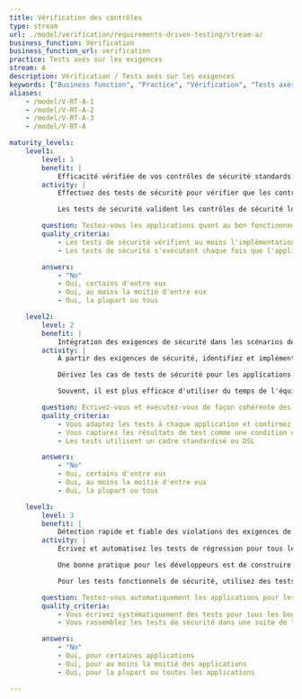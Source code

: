 ```yaml
---
title: Vérification des contrôles
type: stream
url: ./model/verification/requirements-driven-testing/stream-a/
business_function: Vérification
business_function_url: verification
practice: Tests axés sur les exigences
stream: A
description: Vérification / Tests axés sur les exigences
keywords: ["Business function", "Practice", "Vérification", "Tests axés sur les exigences"]
aliases:
    - /model/V-RT-A-1
    - /model/V-RT-A-2
    - /model/V-RT-A-3
    - /model/V-RT-A

maturity_levels:
    level1:
        level: 1
        benefit: |
            Efficacité vérifiée de vos contrôles de sécurité standards
        activity: |
            Effectuez des tests de sécurité pour vérifier que les contrôles standards de sécurité logiciels fonctionnent comme prévu. À un haut niveau, cela signifie tester le bon fonctionnement des contrôles liés à la confidentialité, à l'intégrité et à la disponibilité des données ainsi que du service. Les tests de sécurité comprennent au moins des tests d'authentification, de contrôle d'accès, de validation des entrées, d'encodage, d'échappement des données et de chiffrement. L'objectif des tests est de valider que les contrôles de sécurité sont correctement implémentés.

            Les tests de sécurité valident les contrôles de sécurité logiciels nécessaires. Effectuez des tests de sécurité de vérification des contrôles manuellement ou avec des outils à chaque fois que l'application change son utilisation des contrôles. Les techniques telles que les basculements de fonctionnalités et les tests A/B peuvent être utilisées pour exposer progressivement des fonctionnalités à un public plus large au fur et à mesure qu'elles sont suffisamment validées. La vérification des contrôles logiciels est obligatoire pour tous les logiciels qui font partie du programme SAMM.

        question: Testez-vous les applications quant au bon fonctionnement des contrôles de sécurité standards?
        quality_criteria:
            - Les tests de sécurité vérifient au moins l'implémentation de l'authentification, du contrôle d'accès, de la validation des entrées, de l'encodage et de l'échappement des données et des contrôles de chiffrement
            - Les tests de sécurité s'exécutent chaque fois que l'application change son utilisation des contrôles

        answers:
            - "No"
            - Oui, certains d'entre eux
            - Oui, au moins la moitié d'entre eux
            - Oui, la plupart ou tous

    level2:
        level: 2
        benefit: |
            Intégration des exigences de sécurité dans les scénarios de test
        activity: |
            À partir des exigences de sécurité, identifiez et implémentez un ensemble de scénarios de tests de sécurité afin de vérifier si le fonctionnement du logiciel est correct. Pour avoir un programme de test réussi, il est impératif de connaître les objectifs de test, spécifiés par les exigences de sécurité.

            Dérivez les cas de tests de sécurité pour les applications visées à partir des exigences de sécurité créées dans le cadre de la pratique "Exigences de Sécurité" du SAMM. Pour valider les exigences de sécurité avec des tests de sécurité, les exigences de sécurité sont basées sur des actions et mettent en évidence les fonctionnalités attendues (le quoi) et, implicitement, l'implémentation (le comment). Ces exigences sont également appelées « exigences positives », car elles indiquent les fonctionnalités attendues qui peuvent être validées par le biais de tests de sécurité. Parmi les exemples de conditions positives, citons : « l'application va verrouiller la session de l'utilisateur après six tentatives de connexion invalides» ou « les mots de passe doivent comporter au moins six caractères alphanumériques ». La validation des exigences positives consiste à confirmer la fonctionnalité attendue. Vous pouvez faire cela en recréant les conditions de test et en exécutant le test selon des entrées prédéfinies. Affichez les résultats sous la forme d'échec ou de réussite.

            Souvent, il est plus efficace d'utiliser du temps de l'équipe du projet pour construire des cas de test spécifiques à une application et d'employer des ressources disponibles au public ou des bases de connaissances achetées à l'extérieur pour sélectionner les cas de tests généraux applicables à la sécurité. Le personnel compétent en matière de développement, de sécurité et d'assurance qualité examine les cas de test candidats pour leur applicabilité, leur efficacité et leur faisabilité. Etablissez les cas de test pendant la rédaction des exigences et / ou la phase de conception de la fonctionnalité. Tester les exigences de sécurité fait partie des tests fonctionnels du logiciel.

        question: Écrivez-vous et exécutez-vous de façon cohérente des scripts de test pour vérifier la bonne mise en place des exigences de sécurité?
        quality_criteria:
            - Vous adaptez les tests à chaque application et confirmez les fonctionnalités de sécurité attendues
            - Vous capturez les résultats de test comme une condition de réussite ou d'échec
            - Les tests utilisent un cadre standardisé ou DSL

        answers:
            - "No"
            - Oui, certains d'entre eux
            - Oui, au moins la moitié d'entre eux
            - Oui, la plupart ou tous

    level3:
        level: 3
        benefit: |
            Détection rapide et fiable des violations des exigences de sécurité
        activity: |
            Écrivez et automatisez les tests de régression pour tous les bogues identifiés (et corrigés) afin de vous assurer que ceux-ci forment un harnais de tests empêchant des problèmes similaires d'être introduits dans les versions ultérieures. Les tests unitaires de sécurité devraient vérifier dynamiquement (à savoir au moment de l'exécution) que les composants fonctionnent comme prévu et devraient valider que les changements de code sont correctement implémentés.

            Une bonne pratique pour les développeurs est de construire des cas de tests de sécurité sous la forme d'une suite de tests de sécurité génériques faisant partie de l'environnement de tests unitaires existant. Une suite de tests de sécurité génériques peut inclure des cas de tests de sécurité pour valider les exigences à la fois positives et négatives pour les contrôles de sécurité tels que l'Identification, l'Authentification & le Contrôle d'accès, la Validation et l'Encodage des entrées, la Gestion des utilisateurs et des sessions, la Gestion des erreurs et des exceptions, le Chiffrement et l'Audit et la Journalisation. Vérifiez la bonne exécution des tests de sécurité aussi tôt que possible. Si possible par exemple, envisagez d'exécuter les tests de sécurité dans le cadre des exigences d'intégration avant de permettre à du nouveau code d'entrer dans la base de code principale. Sinon, envisagez leur exécution comme condition à la validation d"une génération.

            Pour les tests fonctionnels de sécurité, utilisez des tests de niveau unitaire pour les fonctionnalités de contrôle de sécurité au niveau des composants logiciels, comme les fonctions, les méthodes ou les classes. Par exemple, un cas de test pourrait vérifier la validation des entrées et des sorties (par ex., l'assainissement des variables) et vérifier les limites des variables en confirmant les fonctionnalités attendues du composant.

        question: Testez-vous automatiquement les applications pour les régressions de sécurité ?
        quality_criteria:
            - Vous écrivez systématiquement des tests pour tous les bogues identifiés (dépassant éventuellement un seuil de sévérité prédéfini)
            - Vous rassemblez les tests de sécurité dans une suite de tests qui fait partie du cadre de référence des tests unitaires existants

        answers:
            - "No"
            - Oui, pour certaines applications
            - Oui, pour au moins la moitié des applications
            - Oui, pour la plupart ou toutes les applications

---
```

